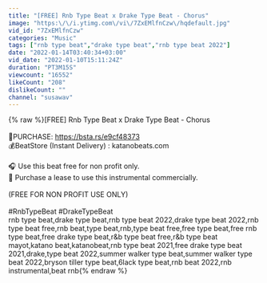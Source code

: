 ```yaml
---
title: "[FREE] Rnb Type Beat x Drake Type Beat - Chorus"
image: "https:\/\/i.ytimg.com\/vi\/7ZxEMlfnCzw\/hqdefault.jpg"
vid_id: "7ZxEMlfnCzw"
categories: "Music"
tags: ["rnb type beat","drake type beat","rnb type beat 2022"]
date: "2022-01-14T03:40:34+03:00"
vid_date: "2022-01-10T15:11:24Z"
duration: "PT3M15S"
viewcount: "16552"
likeCount: "208"
dislikeCount: ""
channel: "susawav"
---
```

{% raw %}[FREE] Rnb Type Beat x Drake Type Beat - Chorus<br /><br />💸PURCHASE: <a rel="nofollow" target="blank" href="https://bsta.rs/e9cf48373">https://bsta.rs/e9cf48373</a><br />💰BeatStore (Instant Delivery) : katanobeats.com<br /><br />🎧 Use this beat free for non profit only.<br />💎 Purchase a lease to use this instrumental commercially.<br /><br />(FREE FOR NON PROFIT USE ONLY)<br /><br />#RnbTypeBeat #DrakeTypeBeat<br />rnb type beat,drake type beat,rnb type beat 2022,drake type beat 2022,rnb type beat free,rnb beat,type beat,rnb,type beat free,free type beat,free rnb type beat,free drake type beat,r&amp;b type beat free,r&amp;b type beat mayot,katano beat,katanobeat,rnb type beat 2021,free drake type beat 2021,drake,type beat 2022,summer walker type beat,summer walker type beat 2022,bryson tiller type beat,6lack type beat,rnb beat 2022,rnb instrumental,beat rnb{% endraw %}
